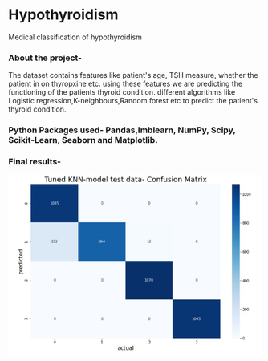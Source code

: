 # Hypothyroidism
Medical classification of hypothyroidism
 
### About the project-
   The dataset contains features like patient's age, TSH measure, whether the patient in on thyropxine etc. using these features we are predicting the functioning of the patients thyroid condition. different algorithms like Logistic regression,K-neighbours,Random forest etc to predict the patient's thyroid condition.
### Python Packages used- Pandas,Imblearn, NumPy, Scipy, Scikit-Learn, Seaborn and Matplotlib.
### Final results-
![Confusion Matrix](knn_matrix.JPG)
